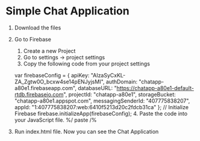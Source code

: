 # Simple Chat Application 

1. Download the files
2. Go to Firebase
   1. Create a new Project
   2. Go to settings -> project settings
   3. Copy the following code from your project settings
   
   var firebaseConfig = {
    apiKey: "AIzaSyCxKL-ZA_Zgtw0O_bcxw4se14pENJyjsMI",
    authDomain: "chatapp-a80e1.firebaseapp.com",
    databaseURL: "https://chatapp-a80e1-default-rtdb.firebaseio.com",
    projectId: "chatapp-a80e1",
    storageBucket: "chatapp-a80e1.appspot.com",
    messagingSenderId: "407775838207",
    appId: "1:407775838207:web:6410f5213d20c2fdcb31ca"
  };
  // Initialize Firebase
  firebase.initializeApp(firebaseConfig);
   4. Paste the code into your JavaScript file.
      <Scripts> %/ paste /% </Scripts>
3. Run index.html file.
Now you can see the Chat Application
